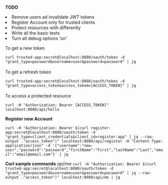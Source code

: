 <p>
<strong>TODO</strong><br/>
<li>Remove users ad invalidate JWT tokens
<li>Register Account only for trusted clients
<li>Protect resources with differently
<li>Write all the basic tests
<li>Turn all debug options 'on'
</p>

<div>
To get a new token <br/>
<code>
curl trusted-app:secret@localhost:8080/oauth/token -d "grant_type=password&username=user&password=password" | jq
</code>

<br/>
To get a refresh token<br/>
<code>
curl trusted-app:secret@localhost:8080/oauth/token -d "grant_type=access_token&access_tokem=[ACCESS_TOKEN]" | jq
</code>


<br/>
To access a protected resource<br/>
<code>
curl -H "Authorization: Bearer [ACCESS_TOKEN]" localhost:8080/api/hello
</code>
</div>

<p>
<strong>Register new Account</strong><br/>
<code>
curl -H "Authorization: Bearer $(curl register-app:secret@localhost:8080/oauth/token -d "grant_type=client_credentials&client_id=register-app" | jq --raw-output ."access_token")" localhost:8080/api/register -H "Content-Type: application/json" -d '{"username":"new-user","password":"password","firstName":"First","lastName":"Last","email":"email@email.com"}' | jq
</code>
</p>

<div>
<p>
<strong>Curl sample commands</strong>
<em>api/me</em>
<code>curl -H "Authorization: Bearer $(curl trusted-app:secret@localhost:8080/oauth/token -d "grant_type=password&username=user&password=password" | jq --raw-output ."access_token")" localhost:8080/api/me | jq</code>
</p>
</div>